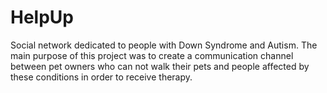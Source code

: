 # HelpUp
Social network dedicated to people with Down Syndrome and Autism. 
The main purpose of this project was to create a communication channel between pet owners who can not walk their pets and people affected by these conditions in order to receive therapy.
